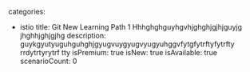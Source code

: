 categories:
  - istio
title: Git New Learning Path 1 Hhhghghguyhgvhjghghjgjhjguyjg jhghhjghjgjhg
description: guykgyutyuguhguhghjgyugvuygyugvyugyuhggvfytgfytrftyfytrfty rrdytrtyrytrf tty
isPremium: true
isNew: true
isAvailable: true
scenarioCount: 0